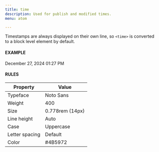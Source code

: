 ```yaml
---
title: time
description: Used for publish and modified times.
menu: atom

---
```

Timestamps are always displayed on their own line, so `<time>` is converted to a block level element by default.

#### EXAMPLE
<div>
  <time>December 27, 2024 01:27 PM</time>
</div>

#### RULES

Property | Value
--- | ---
Typeface | Noto Sans
Weight | 400
Size | 0.778rem (14px)
Line height | Auto
Case | Uppercase
Letter spacing | Default
Color | #4B5972
